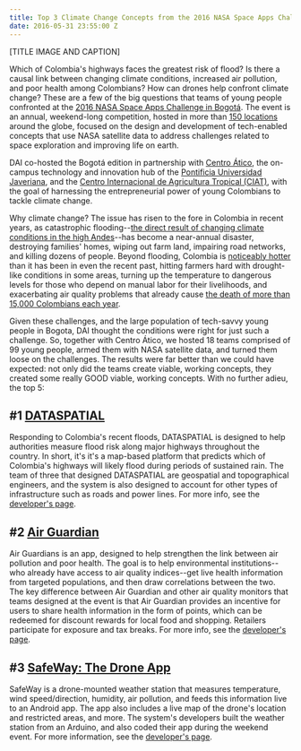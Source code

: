 ```yaml
---
title: Top 3 Climate Change Concepts from the 2016 NASA Space Apps Challenge Bogotá
date: 2016-05-31 23:55:00 Z
---
```



[TITLE IMAGE AND CAPTION]

Which of Colombia's highways faces the greatest risk of flood? Is there a causal link between changing climate conditions, increased air pollution, and poor health among Colombians? How can drones help confront climate change? These are a few of the big questions that teams of young people confronted at the [2016 NASA Space Apps Challenge in Bogotá](http://www.javeriana.edu.co/spaceappsbogota/). The event is an annual, weekend-long competition, hosted in more than [150 locations](https://2016.spaceappschallenge.org/locations) around the globe, focused on the design and development of tech-enabled concepts that use NASA satellite data to address challenges related to space exploration and improving life on earth.

DAI co-hosted the Bogotá edition in partnership with [Centro Ático](http://www.javeriana.edu.co/vicerrectoria-academica/atico), the on-campus technology and innovation hub of the [Pontificia Universidad Javeriana](http://www.javeriana.edu.co/), and the [Centro Internacional de Agricultura Tropical (CIAT)](https://ciat.cgiar.org/), with the goal of harnessing the entrepreneurial power of young Colombians to tackle climate change.

Why climate change? The issue has risen to the fore in Colombia in recent years, as catastrophic flooding--[the direct result of changing climate conditions in the high Andes](http://www.dailyclimate.org/tdc-newsroom/2012/12/colombia-andes-flooding)--has become a near-annual disaster, destroying families' homes, wiping out farm land, impairing road networks, and killing dozens of people. Beyond flooding, Colombia is [noticeably hotter](http://thecitypaperbogota.com/news/climate-change-could-turn-up-the-heat-in-colombia/10812) than it has been in even the recent past, hitting farmers hard with drought-like conditions in some areas, turning up the temperature to dangerous levels for those who depend on manual labor for their livelihoods, and exacerbating air quality problems that already cause [the death of more than 15,000 Colombians each year](http://www.copenhagenconsensus.com/publication/colombia-perspective-air-pollution).

Given these challenges, and the large population of tech-savvy young people in Bogota, DAI thought the conditions were right for just such a challenge. So, together with Centro Ático, we hosted 18 teams comprised of 99 young people, armed them with NASA satellite data, and turned them loose on the challenges. The results were far better than we could have expected: not only did the teams create viable, working concepts, they created some really GOOD viable, working concepts. With no further adieu, the top 5:

## #1 [DATASPATIAL](https://2016.spaceappschallenge.org/challenges/earth/earth-live/projects/risk-managment-system)
Responding to Colombia's recent floods, DATASPATIAL is designed to help authorities measure flood risk along major highways throughout the country. In short, it's it's a map-based platform that predicts which of Colombia's highways will likely flood during periods of sustained rain. The team of three that designed DATASPATIAL are geospatial and topographical engineers, and the system is also designed to account for other types of infrastructure such as roads and power lines. For more info, see the [developer's page](https://2016.spaceappschallenge.org/challenges/earth/earth-live/projects/risk-managment-system).

## #2 [Air Guardian](https://2016.spaceappschallenge.org/challenges/earth/aircheck/projects/air-guardian)
Air Guardians is an app, designed to help strengthen the link between air pollution and poor health. The goal is to help environmental institutions--who already have access to air quality indices--get live health information from targeted populations, and then draw correlations between the two. The key difference between Air Guardian and other air quality monitors that teams designed at the event is that Air Guardian provides an incentive for users to share health information in the form of points, which can be redeemed for discount rewards for local food and shopping. Retailers participate for exposure and tax breaks. For more info, see the [developer's page](https://2016.spaceappschallenge.org/challenges/earth/aircheck/projects/air-guardian).


## #3 [SafeWay: The Drone App](https://2016.spaceappschallenge.org/challenges/aero/dont-crash-my-drone/projects/safeway-the-drone-app)
SafeWay is a drone-mounted weather station that measures temperature, wind speed/direction, humidity, air pollution, and feeds this information live to an Android app. The app also includes a live map of the drone's location and restricted areas, and more. The system's developers built the weather station from an Arduino, and also coded their app during the weekend event. For more information, see the [developer's page]( https://2016.spaceappschallenge.org/challenges/aero/dont-crash-my-drone/projects/safeway-the-drone-app).
